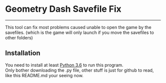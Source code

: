# Geometry Dash Savefile Fix

---

This tool can fix most problems caused unable to open the game by the savefiles. (which is the game will only launch if you move the savefiles to other folders)

## Installation

You need to install at least [Python 3.6](https://www.python.org/downloads/) to run this program.  
Only bother downloading the .py file, other stuff is just for github to read, like this README.md your seeing now.

